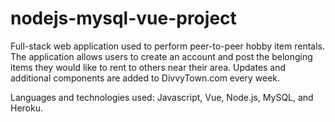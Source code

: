 # nodejs-mysql-vue-project
Full-stack web application used to perform peer-to-peer hobby item rentals. The application allows users to create an account and post the belonging items they would like to rent to others near their area. Updates and additional components are added to DivvyTown.com every week. 

Languages and technologies used: Javascript, Vue, Node.js, MySQL, and Heroku.
